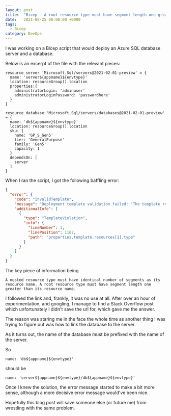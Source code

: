 ```yaml
---
layout: post
title:  "Bicep - A root resource type must have segment length one greater than its resource name"
date:   2021-08-25 00:00:00 +0000
tags:
  - Bicep
category: DevOps
---
```


I was working on a Bicep script that would deploy an Azure SQL database server and a database.

Below is an excerpt of the file with the relevant pieces:

```bicep
resource server 'Microsoft.Sql/servers@2021-02-01-preview' = {
  name: 'server${appname}${envtype}'
  location: resourceGroup().location
  properties:{
    administratorLogin: 'adminuser'
    administratorLoginPassword: 'passwordhere'
  }
}

resource database 'Microsoft.Sql/servers/databases@2021-02-01-preview' = {
  name: 'db${appname}${envtype}'
  location: resourceGroup().location
  sku: {
    name: 'GP_S_Gen5'
    tier: 'GeneralPurpose'
    family: 'Gen5'
    capacity: 1
  }
  dependsOn: [
    server
  ]
}
```

When I ran the script, I got the following baffling error:

```json
{
  "error": {
    "code": "InvalidTemplate",
    "message": "Deployment template validation failed: 'The template resource 'dbcssccptest' for type 'Microsoft.Sql/servers/databases' at line '1' and column '1162' has incorrect segment lengths. A nested resource type must have identical number of segments as its resource name. A root resource type must have segment length one greater than its resource name. Please see https://aka.ms/arm-template/#resources for usage details.'.",
    "additionalInfo": [
      {
        "type": "TemplateViolation",
        "info": {
          "lineNumber": 1,
          "linePosition": 1162,
          "path": "properties.template.resources[1].type"
        }
      }
    ]
  }
}
```

The key piece of information being
```
A nested resource type must have identical number of segments as its resource name. A root resource type must have segment length one greater than its resource name.
```

I followed the link and, frankly, it was no use at all.
After over an hour of experimentation, and googling, I manage to find a Stack Overflow post which unfortunately I didn't save the url for, which gave me the answer.

The reason was staring me in the face the whole time as another thing I was trying to figure out was how to link the database to the server.

As it turns out, the name of the database must be prefixed with the name of the server.

So
```bicep
name: 'db${appname}${envtype}'
```

should be 

```bicep
name: 'server${appname}${envtype}/db${appname}${envtype}'
```

Once I knew the solution, the error message started to make a bit more sense, although a more decisive error message would've been nice.

Hopefully this blog post will save someone else (or future me) from wrestling with the same problem.